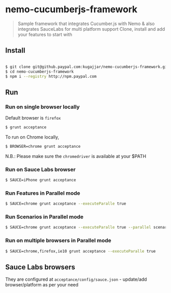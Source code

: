 # nemo-cucumberjs-framework
> Sample framework that integrates Cucumber.js with Nemo & also integrates SauceLabs for multi platform support
> Clone, install and add your features to start with

## Install

``` bash

$ git clone git@github.paypal.com:kugajjar/nemo-cucumberjs-framework.git
$ cd nemo-cucumberjs-framework
$ npm i --registry http://npm.paypal.com

```

## Run

### Run on single browser locally

Default browser is `firefox`

``` bash
$ grunt acceptance
```

To run on Chrome locally, 

``` bash
$ BROWSER=chrome grunt acceptance
```

N.B.: Please make sure the `chromedriver` is available at your $PATH

### Run on Sauce Labs browser

``` bash
$ SAUCE=iPhone grunt acceptance
```

### Run Features in Parallel mode

``` bash
$ SAUCE=chrome grunt acceptance --executeParalle true 
```

### Run Scenarios in Parallel mode

``` bash
$ SAUCE=chrome grunt acceptance --executeParalle true --parallel scenarios 
```

### Run on multiple browsers in Parallel mode

``` bash
$ SAUCE=chrome,firefox,ie10 grunt acceptance --executeParalle true 
```

## Sauce Labs browsers

They are configured at `acceptance/config/sauce.json` - update/add browser/platform as per your need



